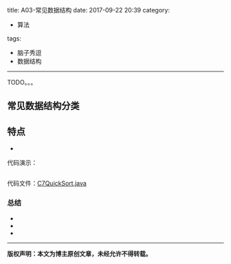 title: A03-常见数据结构
date: 2017-09-22	20:39
category:

- 算法

tags:

- 脑子秀逗
- 数据结构

------
TODO。。。
## 常见数据结构分类
特点
-
-
<!-- more -->

代码演示：
```java


```



代码文件：[C7QuickSort.java](https://github.com/yangl326-Dylan/apus/blob/master/src/main/java/com/dylan326/justcode/C7QuickSort.java)

### 总结
-
-
-

------

**版权声明：本文为博主原创文章，未经允许不得转载。**
